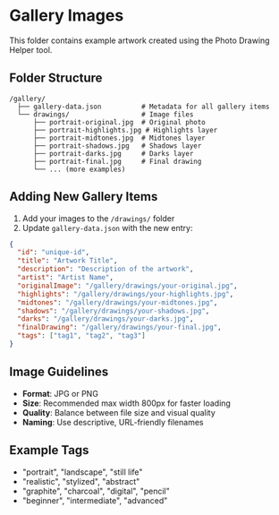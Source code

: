 # Gallery Images

This folder contains example artwork created using the Photo Drawing Helper tool.

## Folder Structure
```
/gallery/
  ├── gallery-data.json          # Metadata for all gallery items
  └── drawings/                  # Image files
      ├── portrait-original.jpg  # Original photo
      ├── portrait-highlights.jpg # Highlights layer
      ├── portrait-midtones.jpg  # Midtones layer  
      ├── portrait-shadows.jpg   # Shadows layer
      ├── portrait-darks.jpg     # Darks layer
      ├── portrait-final.jpg     # Final drawing
      └── ... (more examples)
```

## Adding New Gallery Items

1. Add your images to the `/drawings/` folder
2. Update `gallery-data.json` with the new entry:

```json
{
  "id": "unique-id",
  "title": "Artwork Title",
  "description": "Description of the artwork",
  "artist": "Artist Name",
  "originalImage": "/gallery/drawings/your-original.jpg",
  "highlights": "/gallery/drawings/your-highlights.jpg",
  "midtones": "/gallery/drawings/your-midtones.jpg", 
  "shadows": "/gallery/drawings/your-shadows.jpg",
  "darks": "/gallery/drawings/your-darks.jpg",
  "finalDrawing": "/gallery/drawings/your-final.jpg",
  "tags": ["tag1", "tag2", "tag3"]
}
```

## Image Guidelines

- **Format**: JPG or PNG
- **Size**: Recommended max width 800px for faster loading
- **Quality**: Balance between file size and visual quality
- **Naming**: Use descriptive, URL-friendly filenames

## Example Tags
- "portrait", "landscape", "still life"
- "realistic", "stylized", "abstract"  
- "graphite", "charcoal", "digital", "pencil"
- "beginner", "intermediate", "advanced"